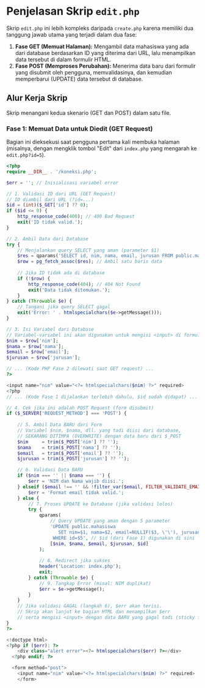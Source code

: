 # Penjelasan Skrip `edit.php`

Skrip `edit.php` ini lebih kompleks daripada `create.php` karena memiliki dua tanggung jawab utama yang terjadi dalam dua fase:

1.  **Fase GET (Memuat Halaman):** Mengambil data mahasiswa yang ada dari database berdasarkan ID yang diterima dari URL, lalu menampilkan data tersebut di dalam formulir HTML.
2.  **Fase POST (Memproses Perubahan):** Menerima data baru dari formulir yang disubmit oleh pengguna, memvalidasinya, dan kemudian memperbarui (UPDATE) data tersebut di database.

## Alur Kerja Skrip

Skrip menangani kedua skenario (GET dan POST) dalam satu file.

### Fase 1: Memuat Data untuk Diedit (GET Request)

Bagian ini dieksekusi saat pengguna pertama kali membuka halaman (misalnya, dengan mengklik tombol "Edit" dari `index.php` yang mengarah ke `edit.php?id=5`).

```php
<?php
require __DIR__ . '/koneksi.php';

$err = ''; // Inisialisasi variabel error

// 1. Validasi ID dari URL (GET Request)
// ID diambil dari URL (?id=...)
$id = (int)($_GET['id'] ?? 0);
if ($id <= 0) {
    http_response_code(400); // 400 Bad Request
    exit('ID tidak valid.');
}

// 2. Ambil Data dari Database
try {
    // Menjalankan query SELECT yang aman (parameter $1)
    $res = qparams('SELECT id, nim, nama, email, jurusan FROM public.mahasiswa WHERE id=$1', [$id]);
    $row = pg_fetch_assoc($res); // Ambil satu baris data
    
    // Jika ID tidak ada di database
    if (!$row) {
        http_response_code(404); // 404 Not Found
        exit('Data tidak ditemukan.');
    }
} catch (Throwable $e) {
    // Tangani jika query SELECT gagal
    exit('Error: ' . htmlspecialchars($e->getMessage()));
}

// 3. Isi Variabel dari Database
// Variabel-variabel ini akan digunakan untuk mengisi <input> di formulir HTML
$nim = $row['nim'];
$nama = $row['nama'];
$email = $row['email'];
$jurusan = $row['jurusan'];

// ... (Kode PHP Fase 2 dilewati saat GET request) ...
?>

<input name="nim" value="<?= htmlspecialchars($nim) ?>" required>
<?php
// ... (Kode Fase 1 dijalankan terlebih dahulu, $id sudah didapat) ...

// 4. Cek jika ini adalah POST Request (form disubmit)
if ($_SERVER['REQUEST_METHOD'] === 'POST') {
    
    // 5. Ambil Data BARU dari Form
    // Variabel $nim, $nama, dll. yang tadi diisi dari database,
    // SEKARANG DITIMPA (OVERWRITE) dengan data baru dari $_POST
    $nim     = trim($_POST['nim'] ?? '');
    $nama    = trim($_POST['nama'] ?? '');
    $email   = trim($_POST['email'] ?? '');
    $jurusan = trim($_POST['jurusan'] ?? '');

    // 6. Validasi Data BARU
    if ($nim === '' || $nama === '') {
        $err = 'NIM dan Nama wajib diisi.';
    } elseif ($email !== '' && !filter_var($email, FILTER_VALIDATE_EMAIL)) {
        $err = 'Format email tidak valid.';
    } else {
        // 7. Proses UPDATE ke Database (jika validasi lolos)
        try {
            qparams(
                // Query UPDATE yang aman dengan 5 parameter
                'UPDATE public.mahasiswa
                   SET nim=$1, nama=$2, email=NULLIF($3, \'\'), jurusan=NULLIF($4, \'\')
                 WHERE id=$5', // $id (dari Fase 1) digunakan di sini
                [$nim, $nama, $email, $jurusan, $id]
            );
            
            // 8. Redirect jika sukses
            header('Location: index.php');
            exit;
        } catch (Throwable $e) {
            // 9. Tangkap Error (misal: NIM duplikat)
            $err = $e->getMessage();
        }
    }
    // Jika validasi GAGAL (langkah 6), $err akan terisi.
    // Skrip akan lanjut ke bagian HTML dan menampilkan $err
    // serta mengisi <input> dengan data BARU yang gagal tadi (sticky form).
}
?>

<!doctype html>
<?php if ($err): ?>
    <div class="alert error"><?= htmlspecialchars($err) ?></div>
  <?php endif; ?>

  <form method="post">
    <input name="nim" value="<?= htmlspecialchars($nim) ?>" required>
    </form>